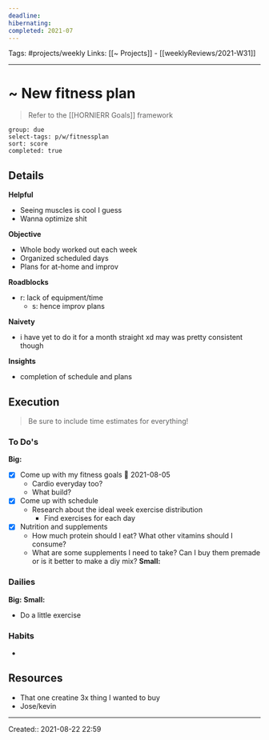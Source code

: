 ```yaml
---
deadline:
hibernating:
completed: 2021-07
---
```

Tags: #projects/weekly 
Links: [[~ Projects]] - [[weeklyReviews/2021-W31]]
___
# ~ New fitness plan
> Refer to the [[HORNIERR Goals]] framework

```tq
group: due
select-tags: p/w/fitnessplan
sort: score
completed: true
```
## Details
**Helpful**
- Seeing muscles is cool I guess
- Wanna optimize shit

**Objective**
- Whole body worked out each week
- Organized scheduled days
- Plans for at-home and improv

**Roadblocks**
- r: lack of equipment/time
	- s: hence improv plans

**Naivety**
- i have yet to do it for a month straight xd may was pretty consistent though

**Insights**
- completion of schedule and plans
## Execution
> Be sure to include time estimates for everything!
### To Do's
**Big:**
- [x] Come up with my fitness goals 📅 2021-08-05
	- Cardio everyday too?
	- What build?
- [x] Come up with schedule
	- Research about the ideal week exercise distribution
		- Find exercises for each day
- [x] Nutrition and supplements
	- How much protein should I eat? What other vitamins should I consume?
	- What are some supplements I need to take? Can I buy them premade or is it better to make a diy mix?
**Small:**
### Dailies
**Big:**
**Small:**
- Do a little exercise
### Habits
- 
## Resources
- That one creatine 3x thing I wanted to buy
- Jose/kevin
___
Created:: 2021-08-22 22:59
